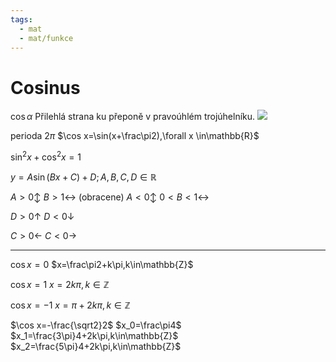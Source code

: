 ```yaml
---
tags:
  - mat
  - mat/funkce
---
```

# Cosinus
$\cos \alpha$
Přilehlá strana ku přeponě v pravoúhlém trojúhelníku.
![](Pasted%20image%2020230216111614.png)

perioda $2\pi$
$\cos x=\sin(x+\frac\pi2),\forall x \in\mathbb{R}$

$\sin^2x+\cos^2x=1$

$y=A\sin(Bx+C)+D; A,B,C,D\in\mathbb{R}$

$A>0\updownarrow$ $B>1\leftrightarrow$ (obracene)
$A<0\updownarrow$ $0<B<1 \leftrightarrow$

$D>0 \uparrow$
$D<0\downarrow$

$C>0\leftarrow$
$C<0\rightarrow$

---

$\cos x=0$
$x=\frac\pi2+k\pi,k\in\mathbb{Z}$

$\cos x=1$
$x=2k\pi,k\in\mathbb{Z}$

$\cos x=-1$
$x=\pi+2k\pi,k\in\mathbb{Z}$

$\cos x=-\frac{\sqrt2}2$
$x_0=\frac\pi4$
$x_1=\frac{3\pi}4+2k\pi,k\in\mathbb{Z}$
$x_2=\frac{5\pi}4+2k\pi,k\in\mathbb{Z}$
